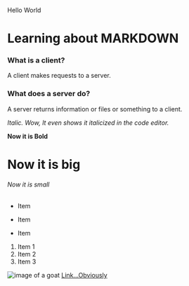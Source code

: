 Hello World

# Learning about MARKDOWN

### What is a client?

A client makes requests to a server.

### What does a server do?

A server returns information or files or something to a client.

_Italic. Wow, It even shows it italicized in the code editor._

**Now it is Bold**

# Now it is big

###### Now it is small

- Item

- Item

- Item

1. Item 1
1. Item 2
1. Item 3

![image of a goat](images/goat.jpeg "Goat")
[Link...Obviously]("https://snow.instructure.com/")
